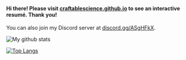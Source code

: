 #### Hi there! Please visit [craftablescience.github.io](https://craftablescience.github.io/) to see an interactive resumé. Thank you!

You can also join my Discord server at [discord.gg/ASgHFkX](https://discord.gg/ASgHFkX).

![My github stats](https://github-readme-stats.vercel.app/api?username=craftablescience&show_icons=true&theme=radical")

[![Top Langs](https://github-readme-stats.vercel.app/api/top-langs/?username=anuraghazra)](https://github.com/anuraghazra/github-readme-stats)
